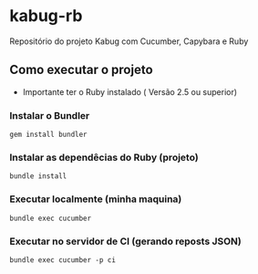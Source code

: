 # kabug-rb
Repositório do projeto Kabug com Cucumber, Capybara e Ruby

## Como executar o projeto 

* Importante ter o Ruby instalado ( Versão 2.5 ou superior) 

### Instalar o Bundler 
`
gem install bundler 
`

### Instalar as dependêcias do Ruby (projeto)
`
bundle install 
`

### Executar localmente (minha maquina)
`
bundle exec cucumber 
`

### Executar no servidor de CI (gerando reposts JSON) 
`
bundle exec cucumber -p ci 
`
